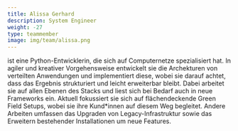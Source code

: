 ```yaml
---
title: Alissa Gerhard
description: System Engineer
weight: -27
type: teammember
image: img/team/alissa.png
---
```


ist eine Python-Entwicklerin, die sich auf Computernetze spezialisiert hat.
In agiler und kreativer Vorgehensweise entwickelt sie die Archekturen von verteilten Anwendungen und implementiert diese, wobei sie darauf achtet, dass das Ergebnis strukturiert und leicht erweiterbar bleibt. Dabei arbeitet sie auf allen Ebenen des Stacks und liest sich bei Bedarf auch in neue Frameworks ein.
Aktuell fokussiert sie sich auf flächendeckende Green Field Setups, wobei sie ihre Kund\*innen auf diesem Weg begleitet. Andere Arbeiten umfassen das Upgraden von Legacy-Infrastruktur sowie das Erweitern bestehender Installationen um neue Features.
